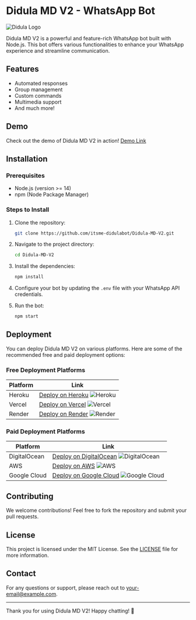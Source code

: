 
# Didula MD V2 - WhatsApp Bot

![Didula Logo](https://i.ibb.co/tC37Q7B/20241220-122443.jpg)

Didula MD V2 is a powerful and feature-rich WhatsApp bot built with Node.js. This bot offers various functionalities to enhance your WhatsApp experience and streamline communication.

## Features

- Automated responses
- Group management
- Custom commands
- Multimedia support
- And much more!

## Demo

Check out the demo of Didula MD V2 in action! [Demo Link](https://example.com/demo) <!-- Replace with your demo link -->

## Installation

### Prerequisites

- Node.js (version >= 14)
- npm (Node Package Manager)

### Steps to Install

1. Clone the repository:

   ```bash
   git clone https://github.com/itsme-didulabot/Didula-MD-V2.git
   ```

2. Navigate to the project directory:

   ```bash
   cd Didula-MD-V2
   ```

3. Install the dependencies:

   ```bash
   npm install
   ```

4. Configure your bot by updating the `.env` file with your WhatsApp API credentials.

5. Run the bot:

   ```bash
   npm start
   ```

## Deployment

You can deploy Didula MD V2 on various platforms. Here are some of the recommended free and paid deployment options:

### Free Deployment Platforms

| Platform         | Link                                           |
|------------------|------------------------------------------------|
| Heroku           | [Deploy on Heroku](https://dashboard.heroku.com/) ![Heroku](https://cdn.iconscout.com/icon/free/png-256/heroku-282901.png) |
| Vercel           | [Deploy on Vercel](https://vercel.com/) ![Vercel](https://cdn.iconscout.com/icon/free/png-256/vercel-282902.png) |
| Render           | [Deploy on Render](https://render.com/) ![Render](https://cdn.iconscout.com/icon/free/png-256/render-282903.png) |

### Paid Deployment Platforms

| Platform         | Link                                           |
|------------------|------------------------------------------------|
| DigitalOcean     | [Deploy on DigitalOcean](https://www.digitalocean.com/) ![DigitalOcean](https://cdn.iconscout.com/icon/free/png-256/digitalocean-282904.png) |
| AWS              | [Deploy on AWS](https://aws.amazon.com/) ![AWS](https://cdn.iconscout.com/icon/free/png-256/aws-282905.png) |
| Google Cloud     | [Deploy on Google Cloud](https://cloud.google.com/) ![Google Cloud](https://cdn.iconscout.com/icon/free/png-256/google-cloud-282906.png) |

## Contributing

We welcome contributions! Feel free to fork the repository and submit your pull requests. 

## License

This project is licensed under the MIT License. See the [LICENSE](LICENSE) file for more information.

## Contact

For any questions or support, please reach out to [your-email@example.com](mailto:your-email@example.com).

---

Thank you for using Didula MD V2! Happy chatting! 🚀
